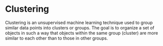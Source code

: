 # Clustering
Clustering is an unsupervised machine learning technique used to group similar data points into clusters or groups. The goal is to organize a set of objects in such a way that objects within the same group (cluster) are more similar to each other than to those in other groups.
